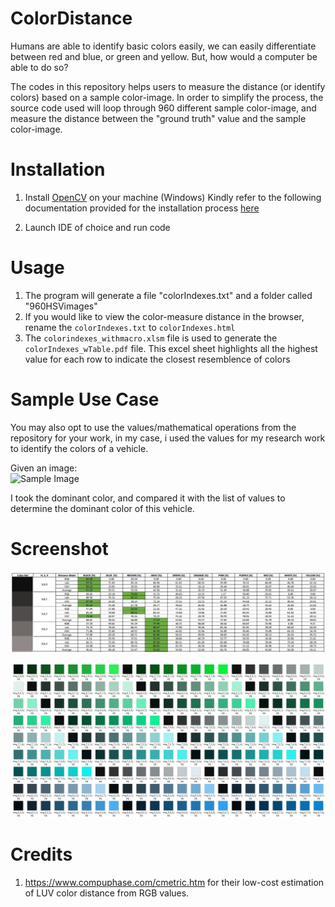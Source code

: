 # ColorDistance

Humans are able to identify basic colors easily, we can easily differentiate between red and blue, or green and yellow. But, how would a computer be able to do so? 

The codes in this repository helps users to measure the distance (or identify colors) based on a sample color-image.
In order to simplify the process, the source code used will loop through 960 different sample color-image, and measure the distance between the "ground truth" value and the sample color-image.


# Installation

1. Install [OpenCV](https://opencv.org/) on your machine
(Windows) Kindly refer to the following documentation provided for the installation process [here](https://docs.opencv.org/2.4/doc/tutorials/introduction/windows_install/windows_install.html)
 
2. Launch IDE of choice and run code


# Usage

1. The program will generate a file "colorIndexes.txt" and a folder called "960HSVimages"
2. If you would like to view the color-measure distance in the browser, rename the `colorIndexes.txt` to `colorIndexes.html`
3. The `colorindexes_withmacro.xlsm` file is used to generate the `colorIndexes_wTable.pdf` file. This excel sheet highlights all the highest value for each row to indicate the closest resemblence of colors 

# Sample Use Case
You may also opt to use the values/mathematical operations from the repository for your work, in my case, i used the values for my research work to identify the colors of a vehicle.

Given an image: 
</br>
![Sample Image](https://s7.postimg.cc/x9c5vwd8r/20993931_10154813482958093_5329046734260459022_n.jpg)

I took the dominant color, and compared it with the list of values to determine the dominant color of this vehicle.


# Screenshot

![Image of Final Product](https://raw.githubusercontent.com/BrightTux/ColorDistance/master/screenshot/excelProduced.JPG)

![Color Samples](https://raw.githubusercontent.com/BrightTux/ColorDistance/master/screenshot/color%20palletes.JPG) 


# Credits

1. https://www.compuphase.com/cmetric.htm for their low-cost estimation of LUV color distance from RGB values.
